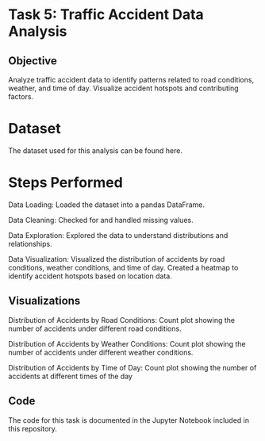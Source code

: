 

# Task 5: Traffic Accident Data Analysis

## Objective

Analyze traffic accident data to identify patterns related to road conditions, weather, and time of day. Visualize accident hotspots and contributing factors.

# Dataset

The dataset used for this analysis can be found here.


# Steps Performed

Data Loading: Loaded the dataset into a pandas DataFrame.

Data Cleaning: Checked for and handled missing values.

Data Exploration: Explored the data to understand distributions and relationships.

Data Visualization: Visualized the distribution of accidents by road conditions, weather conditions, and time of day.
Created a heatmap to identify accident hotspots based on location data.

## Visualizations

Distribution of Accidents by Road Conditions: Count plot showing the number of accidents under different road conditions.

Distribution of Accidents by Weather Conditions: Count plot showing the number of accidents under different weather conditions.

Distribution of Accidents by Time of Day: Count plot showing the number of accidents at different times of the day

## Code

The code for this task is documented  in the Jupyter Notebook included in this repository.


